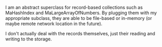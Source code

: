 I am an abstract superclass for record-based collections such as MaHashIndex and MaLargeArrayOfNumbers.  By plugging them with my appropriate subclass, they are able to be file-based or in-memory (or maybe remote network location in the future).

I don't actually deal with the records themselves, just their reading and writing to the storage.